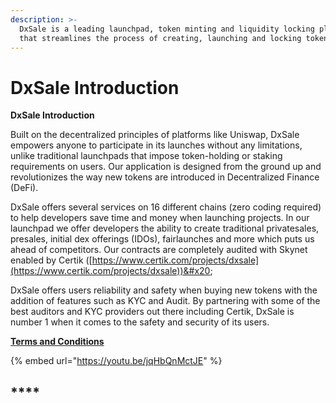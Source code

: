 ```yaml
---
description: >-
  DxSale is a leading launchpad, token minting and liquidity locking platform
  that streamlines the process of creating, launching and locking tokens.
---
```


# DxSale Introduction

**DxSale Introduction**

Built on the decentralized principles of platforms like Uniswap, DxSale empowers anyone to participate in its launches without any limitations, unlike traditional launchpads that impose token-holding or staking requirements on users. Our application is designed from the ground up and revolutionizes the way new tokens are introduced in Decentralized Finance (DeFi).&#x20;

DxSale offers several services on 16 different chains (zero coding required) to help developers save time and money when launching projects. In our launchpad we offer developers the ability to create traditional privatesales, presales, initial dex offerings (IDOs), fairlaunches and more which puts us ahead of competitors. Our contracts are completely audited with Skynet enabled by Certik ([https://www.certik.com/projects/dxsale](https://www.certik.com/projects/dxsale))&#x20;

DxSale offers users reliability and safety when buying new tokens with the addition of features such as KYC and Audit. By partnering with some of the best auditors and KYC providers out there including Certik, DxSale is number 1 when it comes to the safety and security of its users.&#x20;

[**Terms and Conditions**](https://dxsale.app/app/termsandconditions)

{% embed url="https://youtu.be/jqHbQnMctJE" %}

## ****
